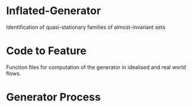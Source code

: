 # Inflated-Generator
Identification of quasi-stationary families of almost-invariant sets

# Code to Feature
Function files for computation of the generator in idealised and real world flows.

# Generator Process
